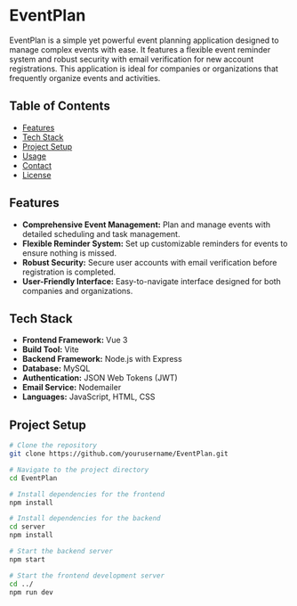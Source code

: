 # EventPlan

EventPlan is a simple yet powerful event planning application designed to manage complex events with ease. It features a flexible event reminder system and robust security with email verification for new account registrations. This application is ideal for companies or organizations that frequently organize events and activities.

## Table of Contents
- [Features](#features)
- [Tech Stack](#tech-stack)
- [Project Setup](#project-setup)
- [Usage](#usage)
- [Contact](#contact)
- [License](#license)

## Features
- **Comprehensive Event Management:** Plan and manage events with detailed scheduling and task management.
- **Flexible Reminder System:** Set up customizable reminders for events to ensure nothing is missed.
- **Robust Security:** Secure user accounts with email verification before registration is completed.
- **User-Friendly Interface:** Easy-to-navigate interface designed for both companies and organizations.

## Tech Stack
- **Frontend Framework:** Vue 3
- **Build Tool:** Vite
- **Backend Framework:** Node.js with Express
- **Database:** MySQL
- **Authentication:** JSON Web Tokens (JWT)
- **Email Service:** Nodemailer
- **Languages:** JavaScript, HTML, CSS

## Project Setup

```bash
# Clone the repository
git clone https://github.com/yourusername/EventPlan.git

# Navigate to the project directory
cd EventPlan

# Install dependencies for the frontend
npm install

# Install dependencies for the backend
cd server
npm install

# Start the backend server
npm start

# Start the frontend development server
cd ../
npm run dev
